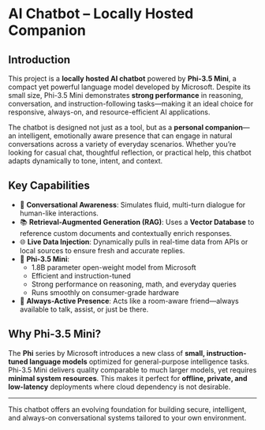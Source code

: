 # AI Chatbot – Locally Hosted Companion

## Introduction

This project is a **locally hosted AI chatbot** powered by **Phi-3.5 Mini**, a compact yet powerful language model developed by Microsoft. Despite its small size, Phi-3.5 Mini demonstrates **strong performance** in reasoning, conversation, and instruction-following tasks—making it an ideal choice for responsive, always-on, and resource-efficient AI applications.

The chatbot is designed not just as a tool, but as a **personal companion**—an intelligent, emotionally aware presence that can engage in natural conversations across a variety of everyday scenarios. Whether you’re looking for casual chat, thoughtful reflection, or practical help, this chatbot adapts dynamically to tone, intent, and context.

## Key Capabilities

- 💬 **Conversational Awareness**: Simulates fluid, multi-turn dialogue for human-like interactions.
- 📚 **Retrieval-Augmented Generation (RAG)**: Uses a **Vector Database** to reference custom documents and contextually enrich responses.
- 🌐 **Live Data Injection**: Dynamically pulls in real-time data from APIs or local sources to ensure fresh and accurate replies.
- 🧠 **Phi-3.5 Mini**:
  - 1.8B parameter open-weight model from Microsoft
  - Efficient and instruction-tuned
  - Strong performance on reasoning, math, and everyday queries
  - Runs smoothly on consumer-grade hardware
- 🤖 **Always-Active Presence**: Acts like a room-aware friend—always available to talk, assist, or just be there.

## Why Phi-3.5 Mini?

The **Phi** series by Microsoft introduces a new class of **small, instruction-tuned language models** optimized for general-purpose intelligence tasks. Phi-3.5 Mini delivers quality comparable to much larger models, yet requires **minimal system resources**. This makes it perfect for **offline, private, and low-latency** deployments where cloud dependency is not desirable.

---

This chatbot offers an evolving foundation for building secure, intelligent, and always-on conversational systems tailored to your own environment.
